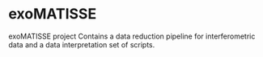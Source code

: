 # exoMATISSE
exoMATISSE project
Contains a data reduction pipeline for interferometric data and a data interpretation set of scripts.
